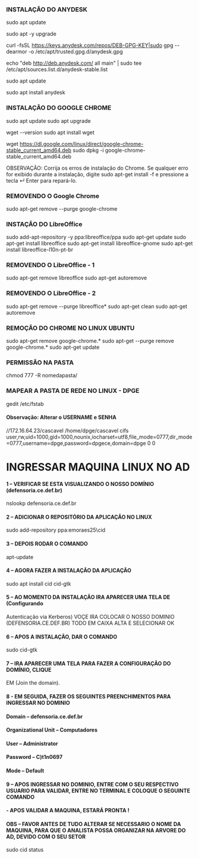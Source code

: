 ### INSTALAÇÃO DO ANYDESK

sudo apt update

sudo apt -y upgrade

curl -fsSL https://keys.anydesk.com/repos/DEB-GPG-KEY|sudo gpg --dearmor -o /etc/apt/trusted.gpg.d/anydesk.gpg

echo "deb http://deb.anydesk.com/ all main" | sudo tee /etc/apt/sources.list.d/anydesk-stable.list

sudo apt update

sudo apt install anydesk


### INSTALAÇÃO DO GOOGLE CHROME

sudo apt update
sudo apt upgrade

wget --version
sudo apt install wget

wget https://dl.google.com/linux/direct/google-chrome-stable_current_amd64.deb
sudo dpkg -i google-chrome-stable_current_amd64.deb

OBSERVAÇÃO: Corrija os erros de instalação do Chrome. Se qualquer erro for exibido durante a instalação, digite sudo apt-get install -f e pressione a tecla ↵ Enter para repará-lo.


### REMOVENDO O Google Chrome

sudo apt-get remove --purge google-chrome

### INSTAÇÃO DO LibreOffice

sudo add-apt-repository -y ppa:libreoffice/ppa
sudo apt-get update
sudo apt-get install libreoffice
sudo apt-get install libreoffice-gnome
sudo apt-get install libreoffice-l10n-pt-br

### REMOVENDO O LibreOffice - 1

sudo apt-get remove libreoffice
sudo apt-get autoremove

### REMOVENDO O LibreOffice - 2

sudo apt-get remove --purge libreoffice*
sudo apt-get clean
sudo apt-get autoremove

### REMOÇÃO DO CHROME NO LINUX UBUNTU

sudo apt-get remove google-chrome.*
sudo apt-get --purge remove google-chrome.*
sudo apt-get update

### PERMISSÃO NA PASTA

chmod 777 -R nomedapasta/

### MAPEAR A PASTA DE REDE NO LINUX - DPGE

gedit /etc/fstab
#### Observação: Alterar o USERNAME e SENHA

//172.16.64.23/cascavel /home/dpge/cascavel cifs user,rw,uid=1000,gid=1000,nounix,iocharset=utf8,file_mode=0777,dir_mode=0777,username=dpge,password=dpgece,domain=dpge 0 0

# INGRESSAR MAQUINA LINUX NO AD

#### 1 – VERIFICAR SE ESTA VISUALIZANDO O NOSSO DOMÍNIO (defensoria.ce.def.br)
nslookp defensoria.ce.def.br

#### 2 – ADICIONAR O REPOSITÓRIO DA APLICAÇÃO NO LINUX

sudo add-repository ppa:emoraes25\cid

#### 3 – DEPOIS RODAR O COMANDO 

apt-update

#### 4 – AGORA FAZER A INSTALAÇÃO DA APLICAÇÃO

sudo apt install cid cid-gtk

#### 5 – AO MOMENTO DA INSTALAÇÃO IRA APARECER UMA TELA DE (Configurando
Autenticação via Kerberos) VOÇE IRA COLOCAR O NOSSO DOMINIO
(DEFENSORIA.CE.DEF.BR) TODO EM CAIXA ALTA E SELECIONAR OK

#### 6 – APOS A INSTALAÇÃO, DAR O COMANDO 

sudo cid-gtk

#### 7 – IRA APARECER UMA TELA PARA FAZER A CONFIGURAÇÃO DO DOMÍNIO, CLIQUE
EM (Join the domain).

#### 8 - EM SEGUIDA, FAZER OS SEGUINTES PREENCHIMENTOS PARA INGRESSAR NO DOMINIO

#### Domain – defensoria.ce.def.br
#### Organizational Unit – Computadores
#### User – Administrator
#### Password – C)t1n0697
#### Mode – Default

#### 9 – APOS INGRESSAR NO DOMINIO, ENTRE COM O SEU RESPECTIVO USUARIO PARA VALIDAR, ENTRE NO TERMINAL E COLOQUE O SEGUINTE COMANDO 

#### - APOS VALIDAR A MAQUINA, ESTARÁ PRONTA !

#### OBS – FAVOR ANTES DE TUDO ALTERAR SE NECESSARIO O NOME DA MAQUINA, PARA QUE O ANALISTA POSSA ORGANIZAR NA ARVORE DO AD, DEVIDO COM O SEU SETOR
sudo cid status

###


